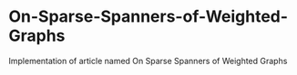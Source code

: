 # On-Sparse-Spanners-of-Weighted-Graphs
Implementation of article named On Sparse Spanners of Weighted Graphs
